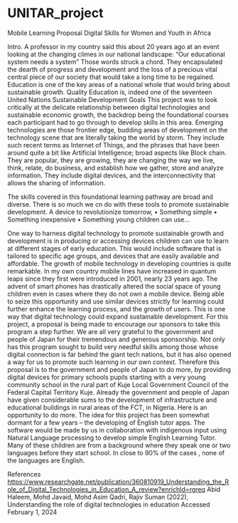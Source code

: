 # UNITAR_project
Mobile Learning Proposal
Digital Skills for Women and Youth in Africa

Intro. A professor in my country said this about 20 years ago at an event looking at the changing climes in our national landscape: “Our educational system needs a system” Those words struck a chord. They encapsulated the dearth of progress and development and the loss of a precious vital central piece of our society that would take a long time to be regained. Education is one of the key areas of a national whole that would bring about sustainable growth. Quality Education is, indeed one of the seventeen United Nations Sustainable Development Goals
This project was to look critically at the delicate relationship between digital technologies and sustainable economic growth, the backdrop being the foundational courses each participant had to go through to develop skills in this area.
Emerging technologies are those frontier edge, budding areas of development on the technology scene that are literally taking the world by storm. They include such recent terms as Internet of Things, and the phrases that have been around quite a bit like Artificial Intelligence; broad aspects like Block chain.  They are popular, they are growing, they are changing the way we live, think, relate, do business, and establish how we gather, store and analyze information. They include digital devices, and the interconnectivity that allows the sharing of information.

The skills covered in this foundational learning pathway are broad and diverse. There is so much we cn do with these tools to promote sustainable development. 
A device to revolutionize tomorrow, 
•	Something simple
•	Something inexpensive
•	Something young children can use…


One way to harness digital technology to promote sustainable growth and development is in producing or accessing devices children can use to learn at different stages of early education. This would include software that is tailored to specific age groups, and devices that are easily available and affordable. 
The growth of mobile technology in developing countries is quite remarkable. In my own country mobile lines have increased in quantum leaps since they first were introduced in 2001, nearly 23 years ago. The advent of smart phones has drastically altered the social space of young children even in cases where they do not own a mobile device.  Being able to seize this opportunity and use similar devices strictly for learning could further enhance the learning process, and the growth of users. This is one way that digital technology could expand sustainable development.
For this project, a proposal is being made to encourage our sponsors to take this program a step further. We are all very grateful to the government and people of Japan for their tremendous and generous sponsorship. Not only has this program sought to build very needful skills among those whose digital connection is far behind the giant tech nations, but it has also opened a way for us to promote such learning in our own context. Therefore this proposal is to the government and people of Japan to do more, by providing digital devices for primary schools pupils starting with a very young community school in the rural part of Kuje Local Government Council of the Federal Capital Territory Kuje. Already the government and people of Japan have given considerable sums to the development of infrastructure and educational buildings in rural areas of the FCT, in Nigeria. Here is an opportunity to do more. The idea for this project has been somewhat dormant for a few years – the developing of English tutor apps. The software would be made by us in collaboration with indigenous input using Natural Language processing to develop simple English Learning Tutor. Many of these children are from a background where they speak one or two languages before they start school. In close to 90% of the cases , none of the languages  are English.

References
https://www.researchgate.net/publication/360810919_Understanding_the_Role_of_Digital_Technologies_in_Education_A_review?enrichId=rgreq
Abid Haleem, Mohd Javaid, Mohd Asim Qadri, Rajiv Suman (2022), Understanding the role of digital technologies in education Accessed February 1, 2024

